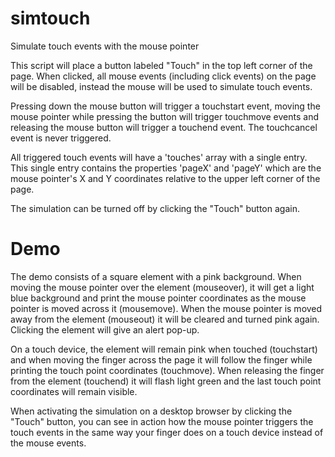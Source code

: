 simtouch
========

Simulate touch events with the mouse pointer

This script will place a button labeled "Touch" in the top left corner of the page. When clicked, all mouse events (including click events) on the page will be disabled, instead the mouse will be used to simulate touch events.

Pressing down the mouse button will trigger a touchstart event, moving the mouse pointer while pressing the button will trigger touchmove events and releasing the mouse button will trigger a touchend event. The touchcancel event is never triggered.

All triggered touch events will have a 'touches' array with a single entry. This single entry contains the properties 'pageX' and 'pageY' which are the mouse pointer's X and Y coordinates relative to the upper left corner of the page.

The simulation can be turned off by clicking the "Touch" button again.


Demo
====

The demo consists of a square element with a pink background. When moving the mouse pointer over the element (mouseover), it will get a light blue background and print the mouse pointer coordinates as the mouse pointer is moved across it (mousemove). When the mouse pointer is moved away from the element (mouseout) it will be cleared and turned pink again. Clicking the element will give an alert pop-up.

On a touch device, the element will remain pink when touched (touchstart) and when moving the finger across the page it will follow the finger while printing the touch point coordinates (touchmove). When releasing the finger from the element (touchend) it will flash light green and the last touch point coordinates will remain visible.

When activating the simulation on a desktop browser by clicking the "Touch" button, you can see in action how the mouse pointer triggers the touch events in the same way your finger does on a touch device instead of the mouse events.
